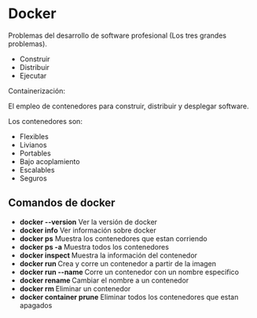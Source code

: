 # Docker

Problemas del desarrollo de software profesional (Los tres grandes problemas).

- Construir
- Distribuir
- Ejecutar

Containerización:

El empleo de contenedores para construir, distribuir y desplegar software.

Los contenedores son:

- Flexibles
- Livianos
- Portables
- Bajo acoplamiento
- Escalables
- Seguros

## Comandos de docker

- **docker --version** Ver la versión de docker
- **docker info** Ver información sobre docker
- **docker ps** Muestra los contenedores que estan corriendo
- **docker ps -a** Muestra todos los contenedores
- **docker inspect <container-id>** Muestra la información del contenedor
- **docker run <nombre-imagen>** Crea y corre un contenedor a partir de la imagen
- **docker run --name <nombre-contenedor>** Corre un contenedor con un nombre especifico
- **docker rename <nombre-actual> <nuevo-nombre>** Cambiar el nombre a un contenedor
- **docker rm <nombre-contenedor>** Eliminar un contenedor
- **docker container prune** Eliminar todos los contenedores que estan apagados

